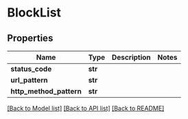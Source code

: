 # BlockList

## Properties
Name | Type | Description | Notes
------------ | ------------- | ------------- | -------------
**status_code** | **str** |  | 
**url_pattern** | **str** |  | 
**http_method_pattern** | **str** |  | 

[[Back to Model list]](../README.md#documentation-for-models) [[Back to API list]](../README.md#documentation-for-api-endpoints) [[Back to README]](../README.md)


